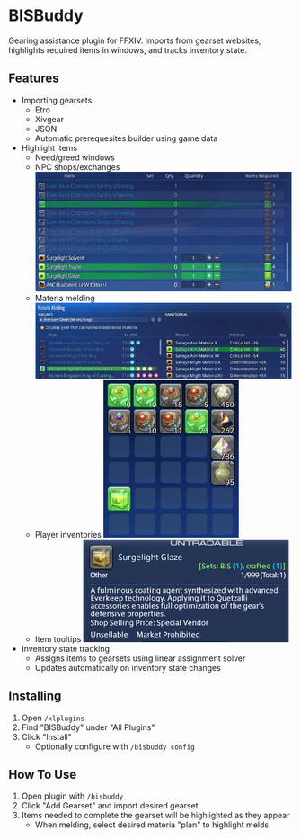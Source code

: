 # BISBuddy

Gearing assistance plugin for FFXIV. Imports from gearset websites, highlights
required items in windows, and tracks inventory state.

## Features
* Importing gearsets
  * Etro
  * Xivgear
  * JSON
  * Automatic prerequesites builder using game data
* Highlight items
  * Need/greed windows
  * NPC shops/exchanges
![Alt text](/images/npcshopexchange.png?raw=true "NPC Shop/Exchange")
  * Materia melding
![Alt text](/images/materiamelding.png?raw=true "Materia Melding")
  * Player inventories
![Alt text](/images/inventory.png?raw=true "Player Inventory")
  * Item tooltips
![Alt text](/images/itemtooltip.png?raw=true "Item Tooltip")
* Inventory state tracking
  * Assigns items to gearsets using linear assignment solver
  * Updates automatically on inventory state changes

## Installing

1. Open `/xlplugins`
2. Find "BISBuddy" under "All Plugins"
3. Click "Install"
    * Optionally configure with `/bisbuddy config`

## How To Use

1. Open plugin with `/bisbuddy`
2. Click "Add Gearset" and import desired gearset
3. Items needed to complete the gearset will be highlighted as they appear
    * When melding, select desired materia "plan" to highlight melds